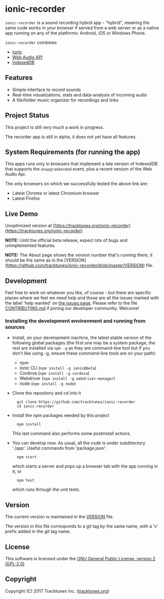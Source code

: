 # ionic-recorder

`ionic-recorder` is a sound recording hybrid app - "hybrid", meaning the same code works in your browser if served from a web server or as a native app running on any of the platforms: Android, iOS or Windows Phone.

`ionic-recorder` combines
* [Ionic](http://ionicframework.com/docs/v2/)
* [Web Audio API](
        https://developer.mozilla.org/en-US/docs/Web/API/Web_Audio_API)
* [IndexedDB](
        https://developer.mozilla.org/en-US/docs/Web/API/IndexedDB_API)

## Features
* Simple interface to record sounds
* Real-time visualizations, stats and data-analysis of incoming audio
* A file/folder music organizer for recordings and links

## Project Status
This project is still very much a work in progress. 

The recorder app is still in alpha, it does not yet have all features.

## System Requirements (for running the app)
This apps runs only in browsers that implement
a late version of IndexedDB that supports the `onupgradeended` event,
plus a recent version of the Web Audio Api.

The only browsers on which we successfully tested the above link are:
* Latest Chrome or latest Chromium browser
* Latest Firefox

## Live Demo
Unoptimized version at 
[https://tracktunes.org/ionic-recorder](https://tracktunes.org/ionic-recorder)

**NOTE:** Until the official beta release, expect lots of bugs and 
unimplemented features.

**NOTE:** The About page shows the version number that's running there, it 
should be the same as in the [VERSION]
(https://github.com/tracktunes/ionic-recorder/blob/master/VERSION)
file.

## Development

Feel free to work on whatever you like, of course - but there are specific
places where we feel we need help and those are all the issues marked with
the label 'help wanted' on [the issues page](
        https://github.com/tracktunes/ionic-recorder/issues).
Please refer to the file [CONTRIBUTING.md](
    https://github.com/tracktunes/ionic-recorder/blob/master/CONTRIBUTING.md)
if joining our developer community. Welcome!

### Installing the development environment and running from sources
* Install, on your development machine, the latest stable version of
the following global packages (the first one may be a system package,
the rest are installed via `npm -g` as they are command-line tool but
if you don't like using -g, ensure these command-line tools are on
your path):
  * npm
  * Ionic CLI (`npm install -g ionic@beta`)
  * Cordova (`npm install -g cordova`)
  * Webdriver (`npm install -g webdriver-manager`)
  * node (`npm install -g node`)
* Clone the repository and cd into it

        git clone https://github.com/tracktunes/ionic-recorder
        cd ionic-recorder
* Install the npm packages needed by this project

        npm install
  This last command also performs some postinstall actions.

* You can develop now. As usual, all the code is
under subdirectory './app'. Useful commands from 'package.json': 

        npm start
  which starts a server and pops up a browser tab with the app running in it, or

        npm test
  which runs through the unit tests.

## Version
The current version is maintained in the
[VERSION](https://github.com/tracktunes/ionic-recorder/blob/master/VERSION)
file.

The version in this file corresponds to a git tag by the same name,
with a 'v' prefix added in the git tag name.

## License

This software is licensed under the [GNU General Public License, version 2 (GPL-2.0)](https://opensource.org/licenses/GPL-2.0)

## Copyright

Copyright (C) 2017 Tracktunes Inc. ([tracktunes.org](https://tracktunes.org))

